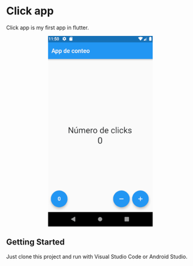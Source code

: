# Click app

Click app is my first app in flutter. 

<div align="center"><img src="https://github.com/andygeek/click_app/blob/master/img_app.gif" width="280" height="510" align="middle"/></div>

## Getting Started
Just clone this project and run with Visual Studio Code or Android Studio.
